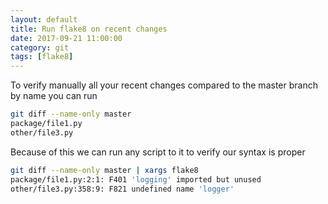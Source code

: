 ```yaml
---
layout: default
title: Run flake8 on recent changes
date: 2017-09-21 11:00:00
category: git
tags: [flake8]
---
```


To verify manually all your recent changes compared to the master branch
by name you can run

```bash
git diff --name-only master
package/file1.py
other/file3.py
```

Because of this we can run any script to it to verify our syntax is proper

```bash
git diff --name-only master | xargs flake8
package/file1.py:2:1: F401 'logging' imported but unused
other/file3.py:358:9: F821 undefined name 'logger'
```
